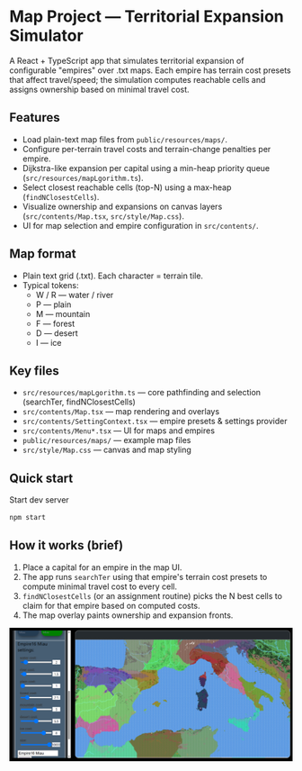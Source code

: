 # Map Project — Territorial Expansion Simulator

A React + TypeScript app that simulates territorial expansion of configurable "empires" over .txt maps. Each empire has terrain cost presets that affect travel/speed; the simulation computes reachable cells and assigns ownership based on minimal travel cost.

## Features
- Load plain-text map files from `public/resources/maps/`.
- Configure per-terrain travel costs and terrain-change penalties per empire.
- Dijkstra-like expansion per capital using a min-heap priority queue (`src/resources/mapLgorithm.ts`).
- Select closest reachable cells (top-N) using a max-heap (`findNClosestCells`).
- Visualize ownership and expansions on canvas layers (`src/contents/Map.tsx`, `src/style/Map.css`).
- UI for map selection and empire configuration in `src/contents/`.

## Map format
- Plain text grid (.txt). Each character = terrain tile.
- Typical tokens:
  - W / R — water / river
  - P — plain
  - M — mountain
  - F — forest
  - D — desert
  - I — ice

## Key files
- `src/resources/mapLgorithm.ts` — core pathfinding and selection (searchTer, findNClosestCells)
- `src/contents/Map.tsx` — map rendering and overlays
- `src/contents/SettingContext.tsx` — empire presets & settings provider
- `src/contents/Menu*.tsx` — UI for maps and empires
- `public/resources/maps/` — example map files
- `src/style/Map.css` — canvas and map styling

## Quick start
Start dev server
```sh
npm start
```


## How it works (brief)
1. Place a capital for an empire in the map UI.
2. The app runs `searchTer` using that empire's terrain cost presets to compute minimal travel cost to every cell.
3. `findNClosestCells` (or an assignment routine) picks the N best cells to claim for that empire based on computed costs.
4. The map overlay paints ownership and expansion fronts.


![Game Example](public\screenshots\demonstration_image.png)
